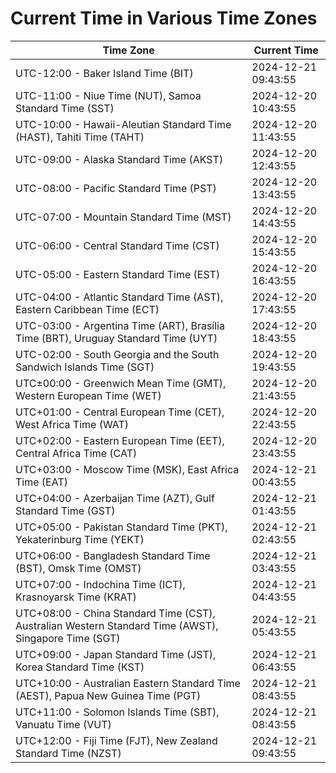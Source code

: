 # Current Time in Various Time Zones

| Time Zone | Current Time |
|-----------|--------------|
| UTC-12:00 - Baker Island Time (BIT) | 2024-12-21 09:43:55 |
| UTC-11:00 - Niue Time (NUT), Samoa Standard Time (SST) | 2024-12-20 10:43:55 |
| UTC-10:00 - Hawaii-Aleutian Standard Time (HAST), Tahiti Time (TAHT) | 2024-12-20 11:43:55 |
| UTC-09:00 - Alaska Standard Time (AKST) | 2024-12-20 12:43:55 |
| UTC-08:00 - Pacific Standard Time (PST) | 2024-12-20 13:43:55 |
| UTC-07:00 - Mountain Standard Time (MST) | 2024-12-20 14:43:55 |
| UTC-06:00 - Central Standard Time (CST) | 2024-12-20 15:43:55 |
| UTC-05:00 - Eastern Standard Time (EST) | 2024-12-20 16:43:55 |
| UTC-04:00 - Atlantic Standard Time (AST), Eastern Caribbean Time (ECT) | 2024-12-20 17:43:55 |
| UTC-03:00 - Argentina Time (ART), Brasília Time (BRT), Uruguay Standard Time (UYT) | 2024-12-20 18:43:55 |
| UTC-02:00 - South Georgia and the South Sandwich Islands Time (SGT) | 2024-12-20 19:43:55 |
| UTC±00:00 - Greenwich Mean Time (GMT), Western European Time (WET) | 2024-12-20 21:43:55 |
| UTC+01:00 - Central European Time (CET), West Africa Time (WAT) | 2024-12-20 22:43:55 |
| UTC+02:00 - Eastern European Time (EET), Central Africa Time (CAT) | 2024-12-20 23:43:55 |
| UTC+03:00 - Moscow Time (MSK), East Africa Time (EAT) | 2024-12-21 00:43:55 |
| UTC+04:00 - Azerbaijan Time (AZT), Gulf Standard Time (GST) | 2024-12-21 01:43:55 |
| UTC+05:00 - Pakistan Standard Time (PKT), Yekaterinburg Time (YEKT) | 2024-12-21 02:43:55 |
| UTC+06:00 - Bangladesh Standard Time (BST), Omsk Time (OMST) | 2024-12-21 03:43:55 |
| UTC+07:00 - Indochina Time (ICT), Krasnoyarsk Time (KRAT) | 2024-12-21 04:43:55 |
| UTC+08:00 - China Standard Time (CST), Australian Western Standard Time (AWST), Singapore Time (SGT) | 2024-12-21 05:43:55 |
| UTC+09:00 - Japan Standard Time (JST), Korea Standard Time (KST) | 2024-12-21 06:43:55 |
| UTC+10:00 - Australian Eastern Standard Time (AEST), Papua New Guinea Time (PGT) | 2024-12-21 08:43:55 |
| UTC+11:00 - Solomon Islands Time (SBT), Vanuatu Time (VUT) | 2024-12-21 08:43:55 |
| UTC+12:00 - Fiji Time (FJT), New Zealand Standard Time (NZST) | 2024-12-21 09:43:55 |
